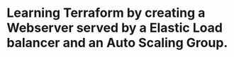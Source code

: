 # Learning Terraform by creating a Webserver served by a Elastic Load balancer and an Auto Scaling Group.

